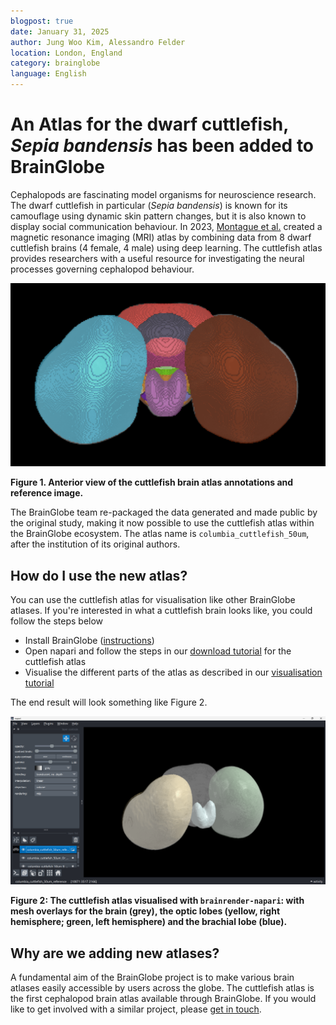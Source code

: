 ```yaml
---
blogpost: true
date: January 31, 2025
author: Jung Woo Kim, Alessandro Felder
location: London, England
category: brainglobe
language: English
---
```


# An Atlas for the dwarf cuttlefish, _Sepia bandensis_ has been added to BrainGlobe

Cephalopods are fascinating model organisms for neuroscience research. The dwarf cuttlefish in particular (_Sepia bandensis_) is known for its camouflage using dynamic skin pattern changes, but it is also known to display social communication behaviour. In 2023, [Montague et al.](https://www.sciencedirect.com/science/article/pii/S0960982223007571) created a magnetic resonance imaging (MRI) atlas by combining data from 8 dwarf cuttlefish brains (4 female, 4 male) using deep learning. The cuttlefish atlas provides researchers with a useful resource for investigating the neural processes governing cephalopod behaviour. 

![cuttlefish brain atlas annotations](./images/cuttlefish_annotations.png)

**Figure 1. Anterior view of the cuttlefish brain atlas annotations and reference image.**

The BrainGlobe team re-packaged the data generated and made public by the original study, making it now possible to use the cuttlefish atlas within the BrainGlobe ecosystem. The atlas name is `columbia_cuttlefish_50um`, after the institution of its original authors.

## How do I use the new atlas?

You can use the cuttlefish atlas for visualisation like other BrainGlobe atlases. If you're interested in what a cuttlefish brain looks like, you could follow the steps below

* Install BrainGlobe ([instructions](/documentation/index))
* Open napari and follow the steps in our [download tutorial](/tutorials/manage-atlases-in-GUI.md) for the cuttlefish atlas
* Visualise the different parts of the atlas as described in our [visualisation tutorial](/tutorials/visualise-atlas-napari)

The end result will look something like Figure 2.

![cuttlefish atlas visualised in napari](./images/cuttlefish_napari.png)

**Figure 2: The cuttlefish atlas visualised with `brainrender-napari`: with mesh overlays for the brain (grey), the optic lobes (yellow, right hemisphere; green, left hemisphere) and the brachial lobe (blue).**

## Why are we adding new atlases?

A fundamental aim of the BrainGlobe project is to make various brain atlases easily accessible by users across the globe. The cuttlefish atlas is the first cephalopod brain atlas available through BrainGlobe. If you would like to get involved with a similar project, please [get in touch](/contact).
